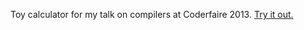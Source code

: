 Toy calculator for my talk on compilers at Coderfaire 2013.
[Try it out.](http://jorendorff.github.io/calc/calculator.html)
